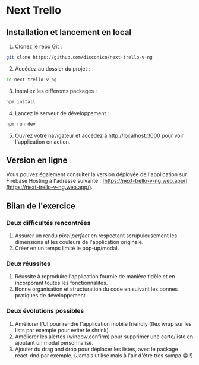 # Next Trello

## Installation et lancement en local

1. Clonez le repo Git :

```bash
git clone https://github.com/disconico/next-trello-v-ng
```

2. Accédez au dossier du projet :

```bash
cd next-trello-v-ng
```

3. Installez les différents packages :

```bash
npm install
```

4. Lancez le serveur de développement :

```bash
npm run dev
```

5. Ouvrez votre navigateur et accédez à [http://localhost:3000](http://localhost:3000) pour voir l'application en action.

## Version en ligne

Vous pouvez également consulter la version déployée de l'application sur Firebase Hosting à l'adresse suivante : [https://next-trello-v-ng.web.app/](https://next-trello-v-ng.web.app/).

## Bilan de l'exercice

### Deux difficultés rencontrées

1. Assurer un rendu _pixel perfect_ en respectant scrupuleusement les dimensions et les couleurs de l'application originale.
2. Créer en un temps limité le pop-up/modal.

### Deux réussites

1. Réussite à reproduire l'application fournie de manière fidèle et en incorporant toutes les fonctionnalités.
2. Bonne organisation et structuration du code en suivant les bonnes pratiques de développement.

### Deux évolutions possibles

1. Améliorer l'UI pour rendre l'application mobile friendly (flex wrap sur les lists par exemple pour eviter le shrink).
2. Améliorer les alertes (window.confirm) pour supprimer une carte/liste en ajoutant un modal personnalisé.
3. Ajouter du drag and drop pour déplacer les listes, avec le package react-dnd par exemple. (Jamais utilisé mais à l'air d'être très sympa 😁 !)
